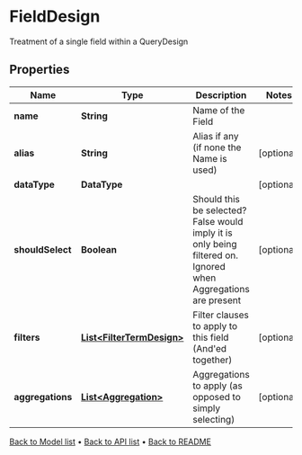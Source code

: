 

# FieldDesign

Treatment of a single field within a QueryDesign

## Properties

| Name | Type | Description | Notes |
|------------ | ------------- | ------------- | -------------|
|**name** | **String** | Name of the Field |  |
|**alias** | **String** | Alias if any (if none the Name is used) |  [optional] |
|**dataType** | **DataType** |  |  [optional] |
|**shouldSelect** | **Boolean** | Should this be selected? False would imply it is only being filtered on.  Ignored when Aggregations are present |  [optional] |
|**filters** | [**List&lt;FilterTermDesign&gt;**](FilterTermDesign.md) | Filter clauses to apply to this field (And&#39;ed together) |  [optional] |
|**aggregations** | [**List&lt;Aggregation&gt;**](Aggregation.md) | Aggregations to apply (as opposed to simply selecting) |  [optional] |



[Back to Model list](../README.md#documentation-for-models) &#8226; [Back to API list](../README.md#documentation-for-api-endpoints) &#8226; [Back to README](../README.md)


